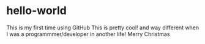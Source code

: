 # hello-world
This is my first time using GitHub
This is pretty cool! and way different when I was a programmmer/developer in another life!
Merry Christmas
